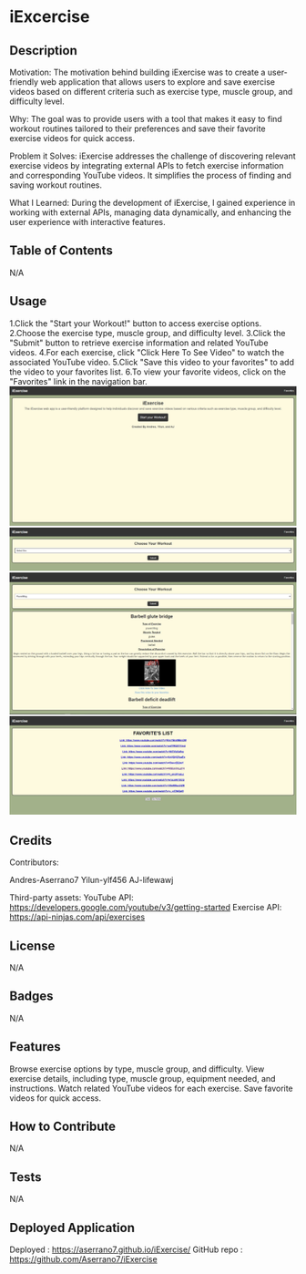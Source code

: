 # iExcercise

## Description

Motivation: The motivation behind building iExercise was to create a user-friendly web application that allows users to explore and save exercise videos based on different criteria such as exercise type, muscle group, and difficulty level.

Why: The goal was to provide users with a tool that makes it easy to find workout routines tailored to their preferences and save their favorite exercise videos for quick access.

Problem it Solves: iExercise addresses the challenge of discovering relevant exercise videos by integrating external APIs to fetch exercise information and corresponding YouTube videos. It simplifies the process of finding and saving workout routines.

What I Learned: During the development of iExercise, I gained experience in working with external APIs, managing data dynamically, and enhancing the user experience with interactive features.

## Table of Contents
N/A
## Usage

1.Click the "Start your Workout!" button to access exercise options.
2.Choose the exercise type, muscle group, and difficulty level.
3.Click the "Submit" button to retrieve exercise information and related YouTube videos.
4.For each exercise, click "Click Here To See Video" to watch the associated YouTube video.
5.Click "Save this video to your favorites" to add the video to your favorites list.
6.To view your favorite videos, click on the "Favorites" link in the navigation bar.
![This is a screenshot of the whole webpage](./assets/images/1.JPG)
![This is a screenshot of the whole webpage](./assets/images/2.JPG)
![This is a screenshot of the whole webpage](./assets/images/3.JPG)
![This is a screenshot of the whole webpage](./assets/images/4.JPG)

## Credits
Contributors:

Andres-Aserrano7
Yilun-ylf456
AJ-lifewawj

Third-party assets:
YouTube API: https://developers.google.com/youtube/v3/getting-started
Exercise API: https://api-ninjas.com/api/exercises

## License
N/A
## Badges
N/A
## Features
Browse exercise options by type, muscle group, and difficulty.
View exercise details, including type, muscle group, equipment needed, and instructions.
Watch related YouTube videos for each exercise.
Save favorite videos for quick access.
## How to Contribute

N/A

## Tests

N/A

## Deployed Application
Deployed : https://aserrano7.github.io/iExercise/
GitHub repo :  https://github.com/Aserrano7/iExercise